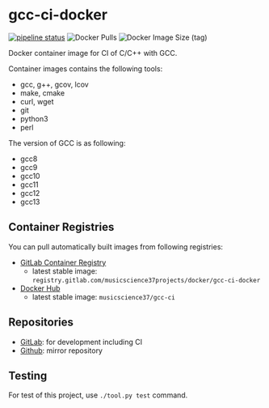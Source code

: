# gcc-ci-docker

[![pipeline status](https://gitlab.com/MusicScience37Projects/docker/gcc-ci-docker/badges/main/pipeline.svg)](https://gitlab.com/MusicScience37Projects/docker/gcc-ci-docker/-/commits/main)
![Docker Pulls](https://img.shields.io/docker/pulls/musicscience37/gcc-ci)
![Docker Image Size (tag)](https://img.shields.io/docker/image-size/musicscience37/gcc-ci/latest)

Docker container image for CI of C/C++ with GCC.

Container images contains the following tools:

- gcc, g++, gcov, lcov
- make, cmake
- curl, wget
- git
- python3
- perl

The version of GCC is as following:

- gcc8
- gcc9
- gcc10
- gcc11
- gcc12
- gcc13

## Container Registries

You can pull automatically built images from following registries:

- [GitLab Container Registry](https://gitlab.com/MusicScience37Projects/docker/gcc-ci-docker/container_registry)
  - latest stable image: `registry.gitlab.com/musicscience37projects/docker/gcc-ci-docker`
- [Docker Hub](https://hub.docker.com/r/musicscience37/gcc-ci)
  - latest stable image: `musicscience37/gcc-ci`

## Repositories

- [GitLab](https://gitlab.com/MusicScience37Projects/docker/gcc-ci-docker):
  for development including CI
- [Github](https://github.com/MusicScience37/gcc-ci-docker):
  mirror repository

## Testing

For test of this project,
use `./tool.py test` command.
